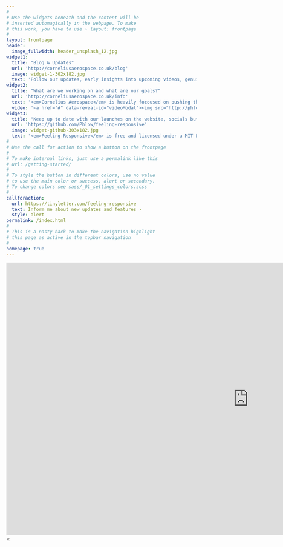 ```yaml
---
#
# Use the widgets beneath and the content will be
# inserted automagically in the webpage. To make
# this work, you have to use › layout: frontpage
#
layout: frontpage
header:
  image_fullwidth: header_unsplash_12.jpg
widget1:
  title: "Blog & Updates"
  url: 'http://corneliusaerospace.co.uk/blog'
  image: widget-1-302x182.jpg
  text: 'Follow our updates, early insights into upcoming videos, genuine design info as well as <em> our engineers rants about the existential philosophy of rocketry... (we are trying to stop her) </em>'
widget2:
  title: "What are we working on and what are our goals?"
  url: 'http://corneliusaerospace.co.uk/info'
  text: '<em>Cornelius Aerospace</em> is heavily focoused on pushing the boundaries of amature-rocketry through iterative design, and <b> LOTS</b> and <b>LOTs</b> of <s>failures<s> <i>lessons</i> - we embrace (and swear at, in the moment) failures to extract as much progress out of our flights! <br/>1. Consutrction Methods<br/>2. FLight computer optimisation (small, dainty and packed with <b><i>DATA!</i></b>).<br/>3. Practising with weather balloons to explore the feasability of a rocketoon or a similar system (because propellant is <i>EXPENSIVE</i>)<br/>4. Experement with various designs (boosters, staging, larger motors, praying and licking special crystals... all the norm really) <br/>5. Optimising for altitude after other core features are refined, not much point getting to 10km and loosing the £1000 rocket that got there' 
  video: '<a href="#" data-reveal-id="videoModal"><img src="http://phlow.github.io/feeling-responsive/imOptimising for altitude (after other core features are refined)ages/start-video-feeling-responsive-302x182.jpg" width="302" height="182" alt=""/></a>'
widget3:
  title: "Keep up to date with our launches on the website, socials but best of all <b>YouTube</b> (our main platform)"
  url: 'https://github.com/Phlow/feeling-responsive'
  image: widget-github-303x182.jpg
  text: '<em>Feeling Responsive</em> is free and licensed under a MIT License. Make it your own and start building. The code is well-documented and explains you how it works.'
#
# Use the call for action to show a button on the frontpage
#
# To make internal links, just use a permalink like this
# url: /getting-started/
#
# To style the button in different colors, use no value
# to use the main color or success, alert or secondary.
# To change colors see sass/_01_settings_colors.scss
#
callforaction:
  url: https://tinyletter.com/feeling-responsive
  text: Inform me about new updates and features ›
  style: alert
permalink: /index.html
#
# This is a nasty hack to make the navigation highlight
# this page as active in the topbar navigation
#
homepage: true
---
```


<div id="videoModal" class="reveal-modal large" data-reveal="">
  <div class="flex-video widescreen vimeo" style="display: block;">
    <iframe width="1280" height="720" src="https://www.youtube.com/embed/3b5zCFSmVvU" frameborder="0" allowfullscreen></iframe>
  </div>
  <a class="close-reveal-modal">&#215;</a>
</div>
